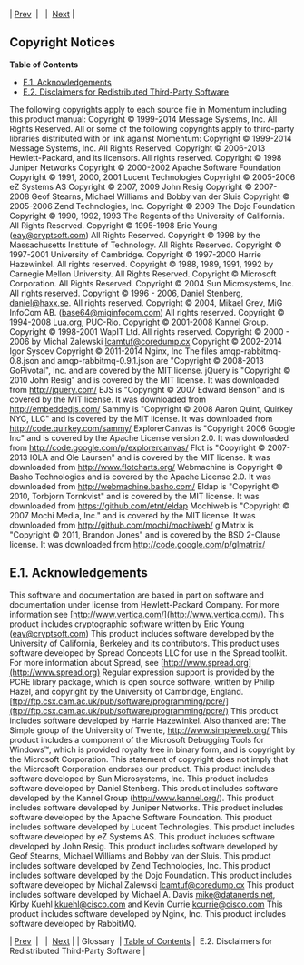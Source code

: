 | [Prev](glossary)  |   |  [Next](copyright.3rdparty-disclaimer) |
## Copyright Notices
**Table of Contents**

* [E.1\. Acknowledgements](copyrights#copyright.ack)
* [E.2\. Disclaimers for Redistributed Third-Party Software](copyright.3rdparty-disclaimer)

The following copyrights apply to each source file in Momentum including this product manual:
Copyright © 1999-2014 Message Systems, Inc. All Rights Reserved.
All or some of the following copyrights apply to third-party libraries distributed with or link against Momentum:
Copyright © 1999-2014 Message Systems, Inc. All Rights Reserved.
Copyright © 2006-2013 Hewlett-Packard, and its licensors. All rights reserved.
Copyright © 1998 Juniper Networks
Copyright © 2000-2002 Apache Software Foundation
Copyright © 1991, 2000, 2001 Lucent Technologies
Copyright © 2005-2006 eZ Systems AS
Copyright © 2007, 2009 John Resig
Copyright © 2007-2008 Geof Stearns, Michael Williams and Bobby van der Sluis
Copyright © 2005-2006 Zend Technologies, Inc.
Copyright © 2009 The Dojo Foundation
Copyright © 1990, 1992, 1993 The Regents of the University of California. All Rights Reserved.
Copyright © 1995-1998 Eric Young (eay@cryptsoft.com) All Rights Reserved.
Copyright © 1998 by the Massachusetts Institute of Technology. All Rights Reserved.
Copyright © 1997-2001 University of Cambridge.
Copyright © 1997-2000 Harrie Hazewinkel. All rights reserved.
Copyright © 1988, 1989, 1991, 1992 by Carnegie Mellon University. All Rights Reserved.
Copyright © Microsoft Corporation. All Rights Reserved.
Copyright © 2004 Sun Microsystems, Inc. All rights reserved.
Copyright © 1996 - 2006, Daniel Stenberg, <daniel@haxx.se>. All rights reserved.
Copyright © 2004, Mikael Grev, MiG InfoCom AB. (base64@miginfocom.com) All rights reserved.
Copyright © 1994-2008 Lua.org, PUC-Rio.
Copyright © 2001-2008 Kannel Group. Copyright © 1998-2001 WapIT Ltd. All rights reserved.
Copyright © 2000 - 2006 by Michal Zalewski <lcamtuf@coredump.cx>
Copyright © 2002-2014 Igor Sysoev Copyright © 2011-2014 Nginx, Inc
The files amqp-rabbitmq-0.8.json and amqp-rabbitmq-0.9.1.json are "Copyright © 2008-2013 GoPivotal", Inc. and are covered by the MIT license.
jQuery is "Copyright © 2010 John Resig" and is covered by the MIT license. It was downloaded from http://jquery.com/
EJS is "Copyright © 2007 Edward Benson" and is covered by the MIT license. It was downloaded from http://embeddedjs.com/
Sammy is "Copyright © 2008 Aaron Quint, Quirkey NYC, LLC" and is covered by the MIT license. It was downloaded from http://code.quirkey.com/sammy/
ExplorerCanvas is "Copyright 2006 Google Inc" and is covered by the Apache License version 2.0\. It was downloaded from http://code.google.com/p/explorercanvas/
Flot is "Copyright © 2007-2013 IOLA and Ole Laursen" and is covered by the MIT license. It was downloaded from http://www.flotcharts.org/ Webmachine is Copyright © Basho Technologies and is covered by the Apache License 2.0\. It was downloaded from http://webmachine.basho.com/
Eldap is "Copyright © 2010, Torbjorn Tornkvist" and is covered by the MIT license. It was downloaded from https://github.com/etnt/eldap
Mochiweb is "Copyright © 2007 Mochi Media, Inc." and is covered by the MIT license. It was downloaded from http://github.com/mochi/mochiweb/
glMatrix is "Copyright © 2011, Brandon Jones" and is covered by the BSD 2-Clause license. It was downloaded from http://code.google.com/p/glmatrix/
## E.1. Acknowledgements
This software and documentation are based in part on software and documentation under license from Hewlett-Packard Company. For more information see [http://www.vertica.com/](http://www.vertica.com/).
This product includes cryptographic software written by Eric Young (eay@cryptsoft.com)
This product includes software developed by the University of California, Berkeley and its contributors.
This product uses software developed by Spread Concepts LLC for use in the Spread toolkit. For more information about Spread, see [http://www.spread.org](http://www.spread.org)
Regular expression support is provided by the PCRE library package, which is open source software, written by Philip Hazel, and copyright by the University of Cambridge, England.
[ftp://ftp.csx.cam.ac.uk/pub/software/programming/pcre/](ftp://ftp.csx.cam.ac.uk/pub/software/programming/pcre/)
This product includes software developed by Harrie Hazewinkel. Also thanked are:
The Simple group of the University of Twente, http://www.simpleweb.org/
This product includes a component of the Microsoft Debugging Tools for Windows™, which is provided royalty free in binary form, and is copyright by the Microsoft Corporation. This statement of copyright does not imply that the Microsoft Corporation endorses our product.
This product includes software developed by Sun Microsystems, Inc.
This product includes software developed by Daniel Stenberg.
This product includes software developed by the Kannel Group (http://www.kannel.org/).
This product includes software developed by Juniper Networks.
This product includes software developed by the Apache Software Foundation.
This product includes software developed by Lucent Technologies.
This product includes software developed by eZ Systems AS.
This product includes software developed by John Resig.
This product includes software developed by Geof Stearns, Michael Williams and Bobby van der Sluis.
This product includes software developed by Zend Technologies, Inc.
This product includes software developed by the Dojo Foundation.
This product includes software developed by Michal Zalewski <lcamtuf@coredump.cx>
This product includes software developed by Michael A. Davis <mike@datanerds.net>, Kirby Kuehl <kkuehl@cisco.com> and Kevin Currie <kcurrie@cisco.com>
This product includes software developed by Nginx, Inc.
This product includes software developed by RabbitMQ.

| [Prev](glossary)  |   |  [Next](copyright.3rdparty-disclaimer) |
| Glossary  | [Table of Contents](index) |  E.2. Disclaimers for Redistributed Third-Party Software |
